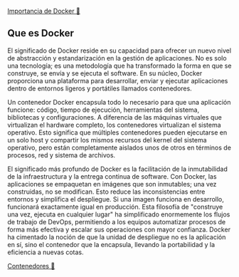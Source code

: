 [Importancia de Docker 📎](ImportanciaDocker.md)

## Que es Docker

El significado de Docker reside en su capacidad para ofrecer un nuevo nivel de abstracción y estandarización en la gestión de aplicaciones. No es solo una tecnología; es una metodología que ha transformado la forma en que se construye, se envía y se ejecuta el software. En su núcleo, Docker proporciona una plataforma para desarrollar, enviar y ejecutar aplicaciones dentro de entornos ligeros y portátiles llamados contenedores.

Un contenedor Docker encapsula todo lo necesario para que una aplicación funcione: código, tiempo de ejecución, herramientas del sistema, bibliotecas y configuraciones. A diferencia de las máquinas virtuales que virtualizan el hardware completo, los contenedores virtualizan el sistema operativo. Esto significa que múltiples contenedores pueden ejecutarse en un solo host y compartir los mismos recursos del kernel del sistema operativo, pero están completamente aislados unos de otros en términos de procesos, red y sistema de archivos.

El significado más profundo de Docker es la facilitación de la inmutabilidad de la infraestructura y la entrega continua de software. Con Docker, las aplicaciones se empaquetan en imágenes que son inmutables; una vez construidas, no se modifican. Esto reduce las inconsistencias entre entornos y simplifica el despliegue. Si una imagen funciona en desarrollo, funcionará exactamente igual en producción. Esta filosofía de "construye una vez, ejecuta en cualquier lugar" ha simplificado enormemente los flujos de trabajo de DevOps, permitiendo a los equipos automatizar procesos de forma más efectiva y escalar sus operaciones con mayor confianza. Docker ha cimentado la noción de que la unidad de despliegue no es la aplicación en sí, sino el contenedor que la encapsula, llevando la portabilidad y la eficiencia a nuevas cotas.

[Contenedores 📎](Contenedores.md)